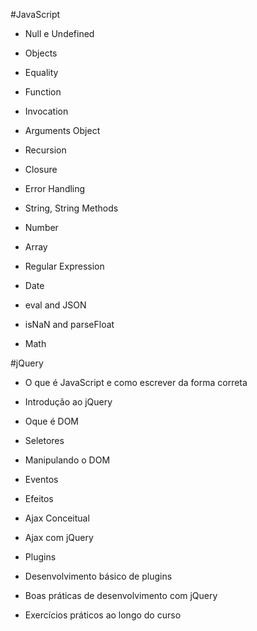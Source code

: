 #JavaScript

* Null e Undefined

* Objects

* Equality

* Function

* Invocation

* Arguments Object

* Recursion

* Closure

* Error Handling

* String, String Methods

* Number

* Array

* Regular Expression

* Date

* eval and JSON

* isNaN and parseFloat

* Math

#jQuery

* O que é JavaScript e como escrever da forma correta

* Introdução ao jQuery

* Oque é DOM

* Seletores

* Manipulando o DOM

* Eventos

* Efeitos

* Ajax Conceitual

* Ajax com jQuery

* Plugins

* Desenvolvimento básico de plugins

* Boas práticas de desenvolvimento com jQuery

* Exercícios práticos ao longo do curso